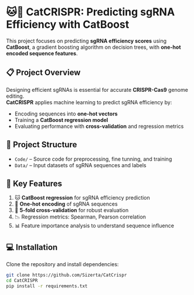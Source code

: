 # 🐱🧬 CatCRISPR: Predicting sgRNA Efficiency with CatBoost  

This project focuses on predicting **sgRNA efficiency scores** using **CatBoost**, a gradient boosting algorithm on decision trees, with **one-hot encoded sequence features**.  

## 📋 Project Overview  

Designing efficient sgRNAs is essential for accurate **CRISPR-Cas9** genome editing.  
**CatCRISPR** applies machine learning to predict sgRNA efficiency by:  

- Encoding sequences into **one-hot vectors**  
- Training a **CatBoost regression model**  
- Evaluating performance with **cross-validation** and regression metrics  

## 📁 Project Structure  

- `Code/` – Source code for preprocessing, fine tunning, and training  
- `Data/` – Input datasets of sgRNA sequences and labels  
 

## 🚀 Key Features  

1. 🐱 **CatBoost regression** for sgRNA efficiency prediction  
2. 🔡 **One-hot encoding** of sgRNA sequences  
3. 🔄 **5-fold cross-validation** for robust evaluation  
4. 📉 Regression metrics: Spearman, Pearson correlation  
5. 📊 Feature importance analysis to understand sequence influence  

## 💻 Installation  

Clone the repository and install dependencies:  

```bash
git clone https://github.com/Sizerta/CatCrispr
cd CatCRISPR
pip install -r requirements.txt
